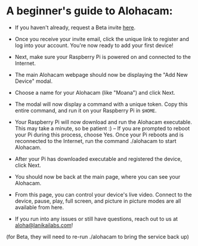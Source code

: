 # A beginner's guide to Alohacam:

* If you haven't already, request a Beta invite [here](https://lanikailabs.com/alohacam).

* Once you receive your invite email, click the unique link to register and log into your account. You're now ready to add your first device!

* Next, make sure your Raspberry Pi is powered on and connected to the Internet. 

* The main Alohacam webpage should now be displaying the "Add New Device" modal. 

* Choose a name for your Alohacam (like "Moana") and click Next. 

* The modal will now display a command with a unique token. Copy this entire command, and run it on your Raspberry Pi in `$HOME`.

* Your Raspberry Pi will now download and run the Alohacam executable. This may take a minute, so be patient :)
     – If you are prompted to reboot your Pi during this process, choose Yes. Once your Pi reboots and is reconnected to the Internet, run the command ./alohacam to start Alohacam. 

* After your Pi has downloaded executable and registered the device, click Next. 

* You should now be back at the main page, where you can see your Alohacam. 

* From this page, you can control your device's live video. Connect to the device, pause, play, full screen, and picture in picture modes are all available from here. 

* If you run into any issues or still have questions, reach out to us at aloha@lanikailabs.com! 

(for Beta, they will need to re-run ./alohacam to bring the service back up) 
